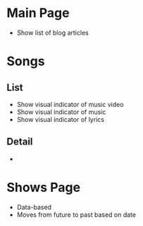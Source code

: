 # Main Page

* Show list of blog articles

# Songs

## List

* Show visual indicator of music video
* Show visual indicator of music 
* Show visual indicator of lyrics

## Detail

* 

# Shows Page

* Data-based
* Moves from future to past based on date

